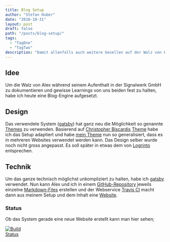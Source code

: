 ```yaml
---
title: Blog Setup
author: "Stefan Huber"
date: "2018-10-31"
layout: post
draft: false
path: "/posts/blog-setup/"
tags:
  - "TagOne"
  - "TagTwo"
description: "Damit allenfalls auch weitere Gesellen auf der Walz von Erfahrungen von bisherigen Personen profitieren können, muss ein kleines Log-Buch her..."
---
```



## Idee
Um die Walz von Alex während seinem Aufenthalt in der Signalwerk GmbH zu dokumentieren und gewisse Learnings von uns beiden fest zu halten, habe ich heute eine Blog-Engine aufgesetzt.


## Design
Das verwendete System ([gatsby](https://www.gatsbyjs.org/)) hat ganz neu die Möglichkeit so genannte [Themes](https://github.com/gatsbyjs/gatsby/issues/2662) zu verwenden. Basierend auf [Christopher Biscardis](https://www.christopherbiscardi.com/) [Theme](https://github.com/ChristopherBiscardi/gatsby-theme-examples) habe ich das Setup adaptiert und habe [mein Theme](https://github.com/signalwerk/gatsby-theme-signalwerk) nun so generalisiert, dass es in mehreren Websites verwendet werden kann. Das Design selber wurde noch nicht gross angepasst. Es  soll später in etwas dem von [Logrinto](https://logrinto.ch/) entsprechen.

## Technik
Um das ganze technisch möglichst unkompliziert zu halten, habe ich [gatsby](https://www.gatsbyjs.org/) verwendet. Nun kann Alex und ich in einem [GitHub-Repository](https://github.com/signalwerk/walz.alexanderboenninger) jeweils einzelne [Markdown-Files](https://daringfireball.net/projects/markdown/syntax) erstellen und der Webservice [Travis CI](https://travis-ci.org/) macht dann aus meinem Setup und dem Inhalt eine [Website](https://signalwerk.github.io/walz.alexanderboenninger/).


### Status
Ob das System gerade eine neue Website erstellt kann man hier sehen;


<div style="width: 6em;">

[![Build Status](https://travis-ci.org/signalwerk/walz.alexanderboenninger.svg?branch=master)](https://travis-ci.org/signalwerk/walz.alexanderboenninger)

</div>
